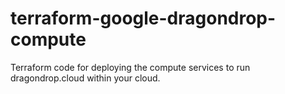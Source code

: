 # terraform-google-dragondrop-compute
Terraform code for deploying the compute services to run dragondrop.cloud within your cloud.
